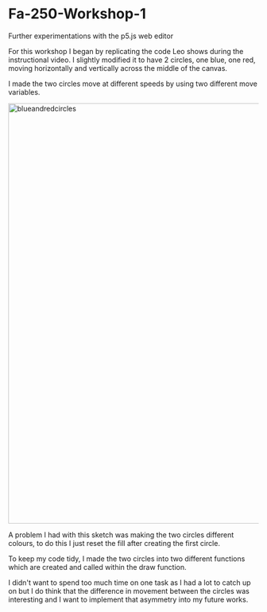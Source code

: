 # Fa-250-Workshop-1
Further experimentations with the p5.js web editor

For this workshop I began by replicating the code Leo shows during the instructional video.
I slightly modified it to have 2 circles, one blue, one red, moving horizontally and vertically across the middle of the canvas.

I made the two circles move at different speeds by using two different move variables.

<img width="845" alt="blueandredcircles" src="https://github.com/user-attachments/assets/365f174d-6f85-4c91-a603-402550d388b4" />

A problem I had with this sketch was making the two circles different colours, to do this I just reset the fill after creating the first circle.

To keep my code tidy, I made the two circles into two different functions which are created and called within the draw function.

I didn't want to spend too much time on one task as I had a lot to catch up on but I do think that the difference in movement between the circles was interesting and I want to implement that asymmetry into my 
future works.
